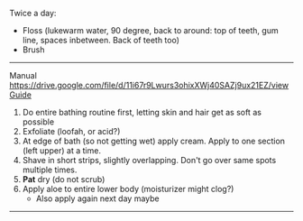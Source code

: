 Twice a day:
- Floss (lukewarm water, 90 degree, back to around: top of teeth, gum line, spaces inbetween. Back of teeth too)
- Brush


---

Manual https://drive.google.com/file/d/11i67r9Lwurs3ohixXWj40SAZj9ux21EZ/view
[Guide](https://www.reddit.com/r/feminineboys/comments/lfo7ar/my_guide_to_shaving_your_legs_as_a_femboyamab )
1. Do entire bathing routine first, letting skin and hair get as soft as possible
2. Exfoliate (loofah, or acid?)
3. At edge of bath (so not getting wet) apply cream. Apply to one section (left upper) at a time.
4. Shave in short strips, slightly overlapping. Don't go over same spots multiple times.
5. **Pat** dry (do not scrub)
6. Apply aloe to entire lower body (moisturizer might clog?)
	- Also apply again next day maybe

---
